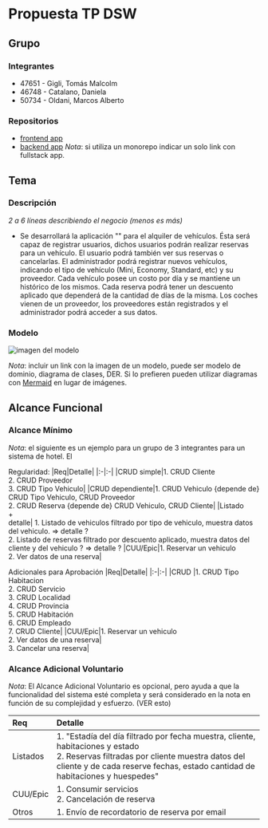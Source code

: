 # Propuesta TP DSW

## Grupo
### Integrantes
* 47651 - Gigli, Tomás Malcolm
* 46748 - Catalano, Daniela
* 50734 - Oldani, Marcos Alberto

### Repositorios
* [frontend app](http://hyperlinkToGihubOrGitlab)
* [backend app](http://hyperlinkToGihubOrGitlab)
*Nota*: si utiliza un monorepo indicar un solo link con fullstack app.

## Tema
### Descripción
*2 a 6 líneas describiendo el negocio (menos es más)*
* Se desarrollará la aplicación "" para el alquiler de vehículos. Ésta será capaz de registrar usuarios, dichos usuarios podrán realizar reservas para un vehículo. El usuario podrá también ver sus reservas o cancelarlas. El administrador podrá registrar nuevos vehículos, indicando el tipo de vehículo (Mini, Economy, Standard, etc) y su proveedor. Cada vehículo posee un costo por día y se mantiene un histórico de los mismos. Cada reserva podrá tener un descuento aplicado que dependerá de la cantidad de días de la misma. Los coches vienen de un proveedor, los proveedores están registrados y el administrador podrá acceder a sus datos.

### Modelo
![imagen del modelo]()

*Nota*: incluir un link con la imagen de un modelo, puede ser modelo de dominio, diagrama de clases, DER. Si lo prefieren pueden utilizar diagramas con [Mermaid](https://mermaid.js.org) en lugar de imágenes.

## Alcance Funcional 

### Alcance Mínimo

*Nota*: el siguiente es un ejemplo para un grupo de 3 integrantes para un sistema de hotel. El 

Regularidad:
|Req|Detalle|
|:-|:-|
|CRUD simple|1. CRUD Cliente<br>2. CRUD Proveedor<br>3. CRUD Tipo Vehiculo|
|CRUD dependiente|1. CRUD Vehiculo {depende de} CRUD Tipo Vehiculo, CRUD Proveedor<br>2. CRUD Reserva {depende de} CRUD Vehiculo, CRUD Cliente|
|Listado<br>+<br>detalle| 1. Listado de vehiculos filtrado por tipo de vehiculo, muestra datos del vehiculo. => detalle ?<br> 2. Listado de reservas filtrado por descuento aplicado, muestra datos del cliente y del vehiculo ? => detalle ?
|CUU/Epic|1. Reservar un vehiculo<br>2. Ver datos de una reserva|


Adicionales para Aprobación
|Req|Detalle|
|:-|:-|
|CRUD |1. CRUD Tipo Habitacion<br>2. CRUD Servicio<br>3. CRUD Localidad<br>4. CRUD Provincia<br>5. CRUD Habitación<br>6. CRUD Empleado<br>7. CRUD Cliente|
|CUU/Epic|1. Reservar un vehiculo<br>2. Ver datos de una reserva|<br>3. Cancelar una reserva|


### Alcance Adicional Voluntario

*Nota*: El Alcance Adicional Voluntario es opcional, pero ayuda a que la funcionalidad del sistema esté completa y será considerado en la nota en función de su complejidad y esfuerzo. (VER esto)

|Req|Detalle|
|:-|:-|
|Listados |1. "Estadía del día filtrado por fecha muestra, cliente, habitaciones y estado <br>2. Reservas filtradas por cliente muestra datos del cliente y de cada reserve fechas, estado cantidad de habitaciones y huespedes"|
|CUU/Epic|1. Consumir servicios<br>2. Cancelación de reserva|
|Otros|1. Envío de recordatorio de reserva por email|

